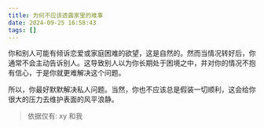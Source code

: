 ```yaml
---
title: 为何不应该透露家里的难事
date: 2024-09-25 16:58:43
tags: []
---
```

你和别人可能有倾诉恋爱或家庭困难的欲望，这是自然的。然而当情况转好后，你通常不会主动告诉别人。这导致别人以为你长期处于困境之中，并对你的情况不抱有信心，于是你就更难解决这个问题。

所以，你最好默默解决私人问题。当然，你也不应该总是假装一切顺利，这会给你很大的压力去维护表面的风平浪静。

> 依据仅有: xy 和我
